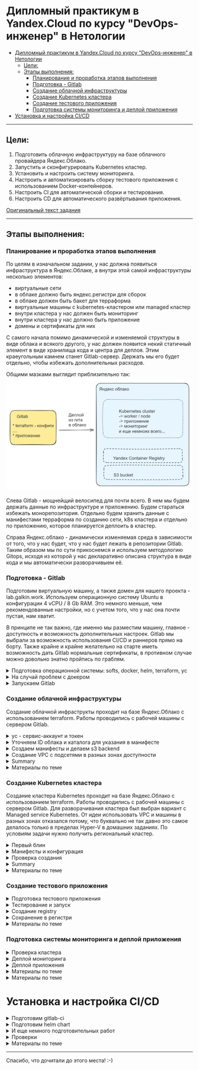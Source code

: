 # Дипломный практикум в Yandex.Cloud по курсу "DevOps-инженер" в Нетологии

- [Дипломный практикум в Yandex.Cloud по курсу "DevOps-инженер" в Нетологии](#дипломный-практикум-в-yandexcloud-по-курсу-devops-инженер-в-нетологии)
  - [Цели:](#цели)
  - [Этапы выполнения:](#этапы-выполнения)
    - [Планирование и проработка этапов выполнения](#планирование-и-проработка-этапов-выполнения)
    - [Подготовка - Gitlab](#подготовка---gitlab)
    - [Создание облачной инфраструктуры](#создание-облачной-инфраструктуры)
    - [Создание Kubernetes кластера](#создание-kubernetes-кластера)
    - [Создание тестового приложения](#создание-тестового-приложения)
    - [Подготовка cистемы мониторинга и деплой приложения](#подготовка-cистемы-мониторинга-и-деплой-приложения)
- [Установка и настройка CI/CD](#установка-и-настройка-cicd)

---
## Цели:

1. Подготовить облачную инфраструктуру на базе облачного провайдера Яндекс.Облако.
2. Запустить и сконфигурировать Kubernetes кластер.
3. Установить и настроить систему мониторинга.
4. Настроить и автоматизировать сборку тестового приложения с использованием Docker-контейнеров.
5. Настроить CI для автоматической сборки и тестирования.
6. Настроить CD для автоматического развёртывания приложения.

[Оригинальный текст задания](readme.md)

---

## Этапы выполнения:

### Планирование и проработка этапов выполнения

По целям в изначальном задании, у нас должна появиться инфраструктура в Яндекс.Облаке, а внутри этой самой инфраструктуры несколько элементов:
* виртуальные сети
* в облаке должно быть яндекс.регистри для сборок
* в облаке должен быть бакет для терраформа 
* виртуальные машины с kubernetes-кластером или managed кластер
* внутри кластера у нас должен быть мониторинг
* внутри кластера у нас должно быть приложение
* домены и сертификаты для них

С самого начала помимо динамической и изменяемой структуры в виде облака и всякого другого, у нас должен появится некий статичный элемент в виде хранилища кода и центра для деплоя. Этим краеугольным камнем станет Gitlab-сервер. Держать мы его будет отдельно, чтобы избежать дополнительных расходов.

Общими мазками выглядит приблизительно так:
![общая схема](img/scheme.png)

Слева Gitlab - мощнейщий велосипед для почти всего. В нем мы будем держать данные по инфраструктуре и приложению. Будем стараться избежать монорепозитория. Отдельно будем хранить данные с манифестами терраформа по созданию сети, k8s кластера и отдельно по приложению, которое планируется деплоить в кластер.

Справа Яндекс.облако - динамически изменяемая среда в зависимости от того, что у нас будет, что у нас будет лежать в репозитории Gitlab. Таким образом мы по сути прикоснемся и используем методологию Gitops, исходя из которой у нас декларативно описана структура в виде кода и мы автоматически разворачивыем её.

### Подготовка - Gitlab

Подготовим виртуальную машину, а также домен для нашего проекта - lab.galkin.work. Используем операционную систему Ubuntu в конфигурации 4 vCPU / 8 Gb RAM. Это немного меньше, чем рекомендованные настройки, но с учетом того, что у нас она почти пустая, нам хватит.

В принципе не так важно, где именно мы разместим машину, главное - доступность и возможность дополнительных настроек. Gitlab мы выбрали за возможность использования CI/CD и раннеров прямо на борту. Также крайне и крайне желательно на старте иметь возможность дать Gitlab нормальные сертификаты, в противном случае можно довольно знатно пройтись по граблям. 

<details>
  <summary>Подготовка операционной системы: softs, docker, helm, terraform, yc</summary>

![сервер Gitlab](img/gitlab-srv.png)

  * **Сменим хостнейм**
  ```  hostnamectl set-hostname lab.galkin.work ```

  * **Немного украсим внешний вид**
  ``` cat /dev/null > .bash_profile; nano .bash_profile ```

  ``` 
  PS1="\[\033[1;36m\]\t \[\e[39m\][\[\e[31m\]\u\[\e[39m\]@\[\e[35m\]\h\[\e[39m\]:\[\e[1;34m\]\w\[\e[m\] \[\e[39m\]] \[\e[0;31m\]\$ \[\e[m\]\[\e[0;37m\]"
  export HISTTIMEFORMAT="%d/%m/%y %T "
 ```
  
  * **Обновим систему**
  ```  apt update && apt upgrade --yes --force-yes ```

  * **Установим софты**
   ``` apt install  mc curl wget htop vnstat monit ncdu nano git rsync host whois dnsutils sysstat iotop pwgen siege sshfs nmap p7zip-full screen nmap python3 python3-pip nmon expect pv etckeeper mtr auditd acct jq --yes  ```

  * **Установим docker**
   ``` sudo apt install apt-transport-https ca-certificates curl software-properties-common --yes && curl -fsSL https://download.docker.com/linux/ubuntu/gpg | sudo apt-key add - &&  sudo add-apt-repository "deb [arch=amd64] https://download.docker.com/linux/ubuntu focal stable" &&  sudo apt-cache policy docker-ce &&  sudo apt install docker-ce docker-ce-cli containerd.io docker-buildx-plugin docker-compose-plugin docker-compose --yes && sudo systemctl status docker &&  docker ps ```

  * **Установим helm**
  ```
  snap install helm --classic
  ```  

  * **Установим kubectl**
  ```
  snap install kubectl --classic
  ```  

  * **Установим terraform**
  ```
  wget https://hashicorp-releases.yandexcloud.net/terraform/1.8.3/terraform_1.8.3_linux_amd64.zip
  unzip terraform_*_linux_amd64.zip
  sudo mv terraform /usr/local/bin/
  ```

  * **Установим автоподстановки**
```
terraform -install-autocomplete
```

А также нам нужно добавить провайдер - Яндекс, скачать его с санкционного терраформа будет немного проблематично.
```
nano ~/.terraformrc
```
```
provider_installation {
  network_mirror {
    url = "https://terraform-mirror.yandexcloud.net/"
    include = ["registry.terraform.io/*/*"]
  }
  direct {
    exclude = ["registry.terraform.io/*/*"]
  }
}
```

  * **Установим yc**
  ```
  curl -sSL https://storage.yandexcloud.net/yandexcloud-yc/install.sh | bash

  source "/root/.bashrc"  
  ```

  * **Сгенерируем ключи**
  ```
  ssh-keygen -t rsa
  ssh-keygen -t ed25519
  ```  
</details>



<details>
  <summary>На случай проблем с докером</summary>

  ```
   nano /etc/docker/daemon.json  
  ```

  ```
  {
  "registry-mirrors": [      
          "https://dockerhub.timeweb.cloud",
          "https://huecker.io"
  ]
  }
  ```

  При наличии домена и VPS в зазеркалье можно нехитрым образом сделать свой миррор, что более предпочтительно

  * [_env](src/docker-mirror/_env) - переименовать в .env и указать свой домен (А запись нужно указать заранее, иначе сертификат сразу можно не получить!)
  * [config.yml](src/docker-mirror/config.yml) - конфигурационный файл для registry
  * [docker-compose.yml](src/docker-mirror/docker-compose.yml) - запускаем как обычно
  * [traefik.yml](src/docker-mirror/traefik.yml) - доп. конфиг для Traefik
  
</details>

<details>
  <summary>Запускаем Gitlab</summary>

* **Подготовим docker-compose для Gitlab**

docker-compose.yml

```
version: '3.7'

services:
  web:
    image: 'gitlab/gitlab-ce:16.9.8-ce.0'
    restart: always
    hostname: 'lab.galkin.work'
    environment:
      GITLAB_OMNIBUS_CONFIG: |
        external_url 'https://lab.galkin.work'
        gitlab_rails['gitlab_shell_ssh_port'] = 2224
    ports:
      - '80:80'
      - '443:443'
      - '2224:22'
    volumes:
      - './config:/etc/gitlab'
      - './logs:/var/log/gitlab'
      - './data:/var/opt/gitlab'
    shm_size: '256m'
  ```

```
docker-compose up -d
```

* **Зададим пароль пользователя**

```
docker exec -it gitlab /bin/bash
gitlab-rake "gitlab:password:reset"
```

Например такие:
```
root
ну-вы-поняли (по запросу)
```

* **После входа заведем сразу runner - тип shell**

```
# Download the binary for your system
sudo curl -L --output /usr/local/bin/gitlab-runner https://gitlab-runner-downloads.s3.amazonaws.com/latest/binaries/gitlab-runner-linux-amd64

# Give it permission to execute
sudo chmod +x /usr/local/bin/gitlab-runner

# Create a GitLab Runner user
sudo useradd --comment 'GitLab Runner' --create-home gitlab-runner --shell /bin/bash

# Install and run as a service
sudo gitlab-runner install --user=gitlab-runner --working-directory=/home/gitlab-runner
sudo gitlab-runner start
```
```
gitlab-runner register --url https://lab.galkin.work --token glrt-B9bR4BpxzWPyDy5f2HfR
```

![сервер Gitlab](img/gitlab-face.png)

![сервер Gitlab](img/gitlab-face2.png)

![сервер Gitlab](img/gitlab-runner.png)


Создадим в Gitlab несколько проектов. Как мы декларировали ранее, мы постараемся уйти от монорепозитория:
- **infra** - инфраструктура проекта
- **app** - для нашего приложения
- **monitor** - мониторинг

![сервер Gitlab](img/gitlab-face3.png)
</details>

### Создание облачной инфраструктуры

Создание облачной инфраструкты проходит на базе Яндекс.Облако с использованием terraform. Работы проводились с рабочей машины с сервером Gitlab. 

<details>
    <summary>yc - сервис-аккаунт и токен</summary>

  ```
  yc init

  получаем токен и проводим первоначальную настройку
  ```
  
  Создаем сервисный аккаунт и получаем токен 

  ```
  yc iam service-account create sa-key
  yc iam key create --service-account-name sa-key --output key.json

  yc iam create-token
  ```

  ```
root@lab:~/v03# yc iam service-account create sa-key
done (1s)
id: ajeatu7jd5l3o85qrb1u
folder_id: b1gsk3plrk6l86to7geb
created_at: "2024-06-03T13:02:01.891878178Z"
name: sa-key
  ```

  ```
  root@lab:~# yc iam key create --service-account-name sa-key --output key.json
  id: ajeqjbr8719fopi06o79
  service_account_id: aje74mb2ucv975of1ud3
  created_at: "2024-05-21T14:08:39.873190357Z"
  key_algorithm: RSA_2048
  ```

  ```
  root@lab:/opt/dev-one# yc iam create-token
  t1.9euelZqelMaPk5KQyJmbnpCeksuUj-3rnpWalI2Tzs7LiZGck5zOz5TIzM_l8_cPO01N-e8TdWxf_N3z909pSk357xN1bF_8zef1656VmpLHmYqWkZTJjpSdkZqTm5KM7_zF656VmpLHmYqWkZTJjpSdkZqTm5KM.[CENSORED]
  ```
</details>

<details>
  <summary>Уточняем ID облака и каталога для указания в манифесте</summary>

  ```
  root@lab:/opt/dev-one# yc resource-manager cloud list
  +----------------------+-------------+----------------------+
  |          ID          |    NAME     |   ORGANIZATION ID    |
  +----------------------+-------------+----------------------+
  | b1gjruksal1mu1cb4lmv | thesis      | bpf0m4gb7drjlcg56asf |
  +----------------------+-------------+----------------------+

  root@lab:/opt/dev-one# yc resource-manager folder list
  +----------------------+-------+--------+--------+
  |          ID          | NAME  | LABELS | STATUS |
  +----------------------+-------+--------+--------+
  | b1gsk3plrk6l86to7geb | cloud |        | ACTIVE |
  +----------------------+-------+--------+--------+
  ```

  Добавим переменные окружения
  ```
  export YC_TOKEN=$(yc iam create-token)
  export YC_CLOUD_ID=$(yc config get cloud-id)
  export YC_FOLDER_ID=$(yc config get folder-id)
  ```

  Добавим в переменные окружения идентификатор ключа и секретный ключ

  ```
  yc iam access-key create --service-account-name sa-key > key.json

  cat key.json | grep key_id | awk '{print $2}'
  cat key.json | grep secret | awk '{print $2}'

  export ACCESS_KEY="<идентификатор_ключа>"
  export SECRET_KEY="<секретный_ключ>"
  ```
</details>

<details>
  <summary>Создаем манифесты и делаем s3 backend</summary>

Данные c исходниками в каталоге с [исходниками](src/pro-one-infra-init/) или на [gitlab](https://lab.galkin.work/admin/projects/dev/infra) (пока он еще жив)

* [private.auto.tfvars](src/pro-one-infra-init/private.auto.tfvars) - переменные
* [provider.tf](src/pro-one-infra-init/provider.tf) - провайдер
* [s3-backet.tf_](src/pro-one-infra-init/s3-backet.tf_) - описание бекенда s3
* [s3.tf](src/pro-one-infra-init/s3.tf) - статические ключи для бакета
* [sa-storage-admin.tf](src/pro-one-infra-init/sa-storage-admin.tf) - сервис-аккаунт
* [variables.tf](src/pro-one-infra-init/variables.tf) - описание переменных
* [s3_destroy.sh](src/pro-one-infra-init/s3_destroy.sh) - sh файл с terraform destroy
* [s3_install.sh](src/pro-one-infra-init/s3_install.sh) - sh файл с terraform init и apply
* [s3_install-state.sh](src/pro-one-infra-init/s3_install-state.sh) - добавление бекенда для хранения terraform state


**История в картинках:**
  * Сначала было ничего
  ![](img/yandex-cloud-s3-01.png)

  ![](img/terraform-01.png)

  * Запустили создание и появился бакет
  ![](img/terraform-02.png)
  
  ![](img/terraform-03.png)

  ![](img/yandex-cloud-s3-02.png)

  * Проверили, что бакет удаляется и появляется
  ![](img/terraform-04.png) 
  
  ![](img/yandex-cloud-s3-03.png)

  ![](img/terraform-05.png) 

  ![](img/terraform-06.png) 

  ![](img/yandex-cloud-s3-04.png)

  * Добавили бекенд для хранилища и появилось состояние
  ![](img/terraform-07.png) 

  ![](img/yandex-cloud-s3-05.png)


Иными словами стейт мы благополучно храним в s3. Но фикус в том, что этот самый s3 нам сначала нужно создать, а потом положить туда стейт, указать бэкенд и смигрировать. Т.е. на мой взгляд было бы логичнее хранить стейт не там же, где мы проводим массовые манипуляции, а переложить его в более "статичное" и не подверженное изменениям место, например Gitlab. 

А также замечу, что, к счастью, мы не можем грохнуть s3 со стейтом, т.к. облако Яндекс (не знаю, как там с AWS или другими, не удалось попробовать) не дает удалить бакет, в котором что-то есть. Инами словами потери стейта не происходит (что хорошо), но и полной автоматизации процесса нет (что допустимо, по всей видимости).

*Хотя было довольно забавно ради спортивного интереса удалить remote state из бакета и посмотреть на поведение terraform (никогда так не делайте, особенно в проде и особенно при работе в команде) :)*

</details>

<details>
  <summary>Создание VPC с подсетями в разных зонах доступности</summary>

Забегая вперед замечу, что создать прям во всех зонах доступности не вышло из-за квотирования. На аккаунте мне доступны только A и B зоны. Зона С скоро будет закрыта - https://cloud.yandex.ru/blog/posts/2023/08/new-availability-zone - потому пришлось создать три штуки, но в двух зонах.

Вместо этого можно использовать зону D, т.е. у нас получаются машины в зонах A, B и D. Единственный нюанс, мы не сможем использовать виртуальные машины с  Intel Broadwell, но выбирать Intel Cascade Lake (standard-v2 / Intel® Xeon® Gold 6230) или Intel Ice Lake (standard-v3 / Intel® Xeon® Gold 6338).

![](img/terraform-08.png)

![](img/yandex-cloud-zone.png)


Данные c исходниками в каталоге с [исходниками](src/pro-one-infra-init-test-vps/), [исходниками-2-с-зоной-D](src/pro-one-infra-init-test-vps2/) или на [gitlab](https://lab.galkin.work/admin/projects/dev/infra) (пока он еще жив)

*Вариант 1*
* [private.auto.tfvars](src/pro-one-infra-init-test-vps/private.auto.tfvars) - переменные
* [provider.tf](src/pro-one-infra-init-test-vps/provider.tf) - провайдер
* [s3-backet.tf_](src/pro-one-infra-init-test-vps/s3-backet.tf) - описание бекенда s3
* [s3.tf](src/pro-one-infra-init-test-vps/s3.tf) - статические ключи для бакета
* [sa-storage-admin.tf](src/pro-one-infra-init-test-vps/sa-storage-admin.tf) - сервис-аккаунт
* [variables.tf](src/pro-one-infra-init-test-vps/variables.tf) - описание переменных
* [vpc-s3_destroy.shh](src/pro-one-infra-init-test-vps/vpc-s3_destroy.sh) - sh файл с terraform destroy
* [vpc-s3_install.sh](src/pro-one-infra-init-test-vps/vpc-s3_install.sh) - sh файл с terraform init и apply
* [s3_install-state.sh](src/pro-one-infra-init-test-vps/s3_install-state.sh) - добавление бекенда для хранения terraform state

Кроме того добавляем некоторые дополнительные файлы:
* [networks.tf](src/pro-one-infra-init-test-vps/networks.tf) - список сетей 
* [output.tf](src/pro-one-infra-init-test-vps/output.tf) - вывод полученного
* [secret.txt](src/pro-one-infra-init-test-vps/secret.txt) - мета-данные для передачи в виртуальные машины
* [vpc.tf](src/pro-one-infra-init-test-vps/vpc.tf) - манифест для создания виртуальных машин

А также переименовали sh скрипты в vpc-s3_destroy.sh и vpc-s3_install.sh, но по сути там ничего не поменялось.

*Вариант 2*

* [private.auto.tfvars](src/pro-one-infra-init-test-vps2/private.auto.tfvars) - переменные
* [provider.tf](src/pro-one-infra-init-test-vps2/provider.tf) - провайдер
* [s3-backet.tf_](src/pro-one-infra-init-test-vps2/s3-backet.tf) - описание бекенда s3
* [s3.tf](src/pro-one-infra-init-test-vps2/s3.tf) - статические ключи для бакета
* [sa-storage-admin.tf](src/pro-one-infra-init-test-vps2/sa-storage-admin.tf) - сервис-аккаунт
* [variables.tf](src/pro-one-infra-init-test-vps2/variables.tf) - описание переменных
* [vpc-s3_destroy.shh](src/pro-one-infra-init-test-vps2/vpc-s3_destroy.sh) - sh файл с terraform destroy
* [vpc-s3_install.sh](src/pro-one-infra-init-test-vps2/vpc-s3_install.sh) - sh файл с terraform init и apply
* [s3_install-state.sh](src/pro-one-infra-init-test-vps2/s3_install-state.sh) - добавление бекенда для хранения terraform state

Кроме того добавляем некоторые дополнительные файлы:
* [networks.tf](src/pro-one-infra-init-test-vps2/networks.tf) - список сетей - сеть в зоне ru-central1-d
* [output.tf](src/pro-one-infra-init-test-vps2/output.tf) - вывод полученного
* [secret.txt](src/pro-one-infra-init-test-vps2/secret.txt) - мета-данные для передачи в виртуальные машины
* [vpc.tf](src/pro-one-infra-init-test-vps2/vpc.tf) - манифест для создания виртуальных машин - изменение в выборе платформы на одной из машин


**История в картинках:**

  * В начале снова ничего, кроме s3 и стейта
  ![](img/yandex-cloud-vpc-01.png)

  * Запустили создание - вариант 1
  ![](img/yandex-cloud-vpc-02.png)

  * Запустили создание - вариант 2
  ![](img/yandex-cloud-vpc-07.png)

  * Создалось - вариант 1:
  ![](img/yandex-cloud-vpc-03.png)

  ![](img/yandex-cloud-vpc-04.png)

  * Создалось - вариант 2:
  ![](img/yandex-cloud-vpc-08.png)

  ![](img/yandex-cloud-vpc-09.png)

  * Видео создания (вариант 1):
  [https://youtu.be/8m-nbBQoqDI](https://youtu.be/8m-nbBQoqDI)

  * Видео удаления:
  [https://youtu.be/iJznXWd4vlY](https://youtu.be/iJznXWd4vlY)

  * Удаление:
  ![](img/yandex-cloud-vpc-05.png)
  
  * И ничего кроме s3 со стейтом не осталось
  ![](img/yandex-cloud-vpc-06.png)

  Виртуальные машины многократно создавались и пересоздавались для проверки работы манифестов и отсутствия при этом критичных ошибок.

  Материалы по теме:
  * [Метаданные виртуальной машины](https://yandex.cloud/ru/docs/compute/concepts/vm-metadata)
  * [Как создать виртуальную машину с доступом по паролю](https://yandex.cloud/ru/docs/troubleshooting/compute/how-to/create-password-protected-vm)
  * [Включить доступ по OS Login](https://yandex.cloud/ru/docs/organization/operations/os-login-access)
  * [Добавить SSH-ключ](https://yandex.cloud/ru/docs/organization/operations/add-ssh#tf_1)
  * [Платформы](https://yandex.cloud/ru/docs/compute/concepts/vm-platforms#standard-platforms)
  * [TF Yandex - yandex_compute_instance](https://terraform-provider.yandexcloud.net/Resources/compute_instance)
  * [Virtual Private Cloud (VPC) Terraform module for Yandex.Cloud](https://github.com/terraform-yc-modules/terraform-yc-vpc)
</details>


<details>
  <summary>Summary</summary>

В скромной части работы, конечно, не совсем полная автоматизация, хотя по заданию было свести все к минимуму, но пока моих знаний и умений недостаточно. В идеальной картинке мира было бы здорово когда-нибудь добиться более автоматизированной истории, скорее всего, при помощи модулей от Яндекса:

  * Автоматическое создание дополнительных служебных учеток средствами terraform. На мой взгляд использование одной для всего, безусловно, удобнее, но идеально, когда для каждого "ресурса" у нас свои креды и они строго ограничены в рамках своих прав. С точки зрения отладки это то еще приключение, но с точки зрения безопасности - более надежное решение.
  * Для хранения секретов также идеально было бы использовать Vault от HashiCorp в связке с Terraform, а если секреты лежат в файлах, то аккуратнее подходить к gitignore (здесь эта рекомендация сознательно не соблюдалась, чтобы было понятно, что происходит)
  * Не хватает автоматизации миграции state terraform при хранении его в облачной инфраструктуре. По заданию мы храним его в s3, но это хранилище создает и потенциально пытается убить тот же terraform. Да, у него не получается, но это как-то не очень здорово выглядит. Т.е. тут более идеальной наверное историей было бы мигрирование state в локальный при убийстве всех ресурсов (в том числе очистка бакета) и переходе обратно. Но скорее всего все это оверкил, и state было бы логичнее хранить в Gitlab.
</details>

<details>
  <summary>Материалы по теме</summary>

  * [Документация по созданию бакета](https://yandex.cloud/ru/docs/storage/operations/buckets/create)
  * [Документация по созданию приватного бакета от Hashicorp](https://registry.terraform.io/providers/yandex-cloud/yandex/latest/docs/resources/storage_bucket)
  * [Документация по s3 от HashiCorp](https://www.terraform.io/docs/language/settings/backends/s3.html)
  * [Деплоим Yandex Cloud с помощью Terraform и GitLab](https://www.youtube.com/watch?v=U58zSIvgyDI)
  * [Загрузка состояний Terraform в Yandex Object Storage](https://yandex.cloud/ru/docs/tutorials/infrastructure-management/terraform-state-storage)
  * [Terraform: от незнания к best practices](https://habr.com/ru/companies/nixys/articles/721404/)
</details>


### Создание Kubernetes кластера

Создание кластера Kubernetes проходит на базе Яндекс.Облако с использованием terraform. Работы проводились с рабочей машины с сервером Gitlab. Для разворачивания кластера был выбран вариант с Managed service Kubernetes. От идеи использовать VPC и машины в разных зонах отказался потому, что буквально не так давно это самое делалось только в пределах Hyper-V в домашних заданиях. По условиям задачи нужно получить региональный кластер.

<details>
  <summary>Первый блин</summary>

  На моменте тестирования отвалился ресурс terraform-mirror.yandexcloud.net с ошибкой

  ```
  upstream connect error or disconnect/reset before headers. reset reason: connection failure, transport failure reason: delayed connect error: 110 request-id: 3b5a2521-d490-4728-8081-1dba89e6eadc trace-id: -
  ```

  ![](img/yandex-terraform-fail-01.png)

  Пришлось переключиться на OpenTofu. Здесь и далее будет представлен именно он. Отличий в синтаксисе манифестов, командах и так далее нет, поэтому вполне можно использовать и его, как анти-санкционную замену terraform.

  ![](img/yandex-terraform-fail-02.png)
</details>

<details>
  <summary>Манифесты и конфигурация</summary>

Данные c исходниками в каталоге с [исходниками](src/pro-one-infra-k8s) или на [gitlab](https://lab.galkin.work/dev/infra/-/tree/main/k8s) (пока он еще жив)

* [private.auto.tfvars](src/pro-one-infra-k8s/private.auto.tfvars) - переменные
* [provider.tf](src/pro-one-infra-k8s/provider.tf) - провайдер
* [s3-backet.tf_](src/pro-one-infra-k8s/s3-backet.tf) - описание бекенда s3
* [s3.tf](src/pro-one-infra-k8s/s3.tf) - статические ключи для бакета
* [sa-storage-admin.tf](src/pro-one-infra-k8s/sa-storage-admin.tf) - сервис-аккаунт, изменения для k-admin для k8s
* [variables.tf](src/pro-one-infra-k8s/variables.tf) - описание переменных
* [k8s-s3_destroy.shh](src/pro-one-infra-k8s/vpc-s3_destroy.sh) - sh файл с terraform destroy
* [k8s-s3_install.sh](src/pro-one-infra-k8s/vpc-s3_install.sh) - sh файл с terraform init и apply
* [s3_install-state.sh](src/pro-one-infra-k8s/s3_install-state.sh) - добавление бекенда для хранения terraform state

* [id_rsa.pub](src/pro-one-infra-k8s/id_rsa.pub) - ключик для добавления к нодам кластера 
* [k8s-cluster.tf](src/pro-one-infra-k8s/k8s-cluster.tf) - описание кластера
* [k8s-kms.tf](src/pro-one-infra-k8s/k8s-kms.tf) - описание kms
* [k8s-networks.tf](src/pro-one-infra-k8s/k8s-networks.tf) - описание подсетей
* [k8s-nodes.tf](src/pro-one-infra-k8s/k8s-nodes.tf) - описание нод кластера

Из прошлого задания нам не потребуются файлы [networks.tf](networks.tf_), [output.tf](output.tf)_, [secret.txt](secret.txt), [vpc.tf](vpc.tf_) - так, как мы используем managed-кластер

Самое интересное - получение конфигурации от кластера и возможность иметь свежий kube-конфиг. Сделали через local-exec и yc.

```
output "k8s_cluster_id" {
  value = yandex_kubernetes_cluster.k8s-regional.id
  description = "ID of created cluster"
}

resource "null_resource" "k8s_cluster_id" {
provisioner "local-exec" {
    command = "rm -r ~/.kube && mkdir -p ~/.kube && yc managed-kubernetes cluster get-credentials ${yandex_kubernetes_cluster.k8s-regional.id} --external"
 }
}
```


</details>

<details>
  <summary>Проверка создания</summary>

  ![yandex-cloud-k8s-01](img/yandex-cloud-k8s-01.png)

  ![yandex-cloud-k8s-02](img/yandex-cloud-k8s-02.png)

  ![yandex-cloud-k8s-03](img/yandex-cloud-k8s-03.png)

  ![yandex-cloud-k8s-04](img/yandex-cloud-k8s-04.png)

  ![yandex-cloud-k8s-05](img/yandex-cloud-k8s-05.png)

  [Видео-ролик](https://youtu.be/VZC2BRsoJ10)

</details>

<details>
  <summary>Summary</summary>

  ```
  # kubectl get pods --all-namespaces
NAMESPACE     NAME                                   READY   STATUS    RESTARTS   AGE
kube-system   coredns-5d4bf4fdc8-7hrbj               0/1     Running   0          3m29s
kube-system   ip-masq-agent-26bmk                    1/1     Running   0          34s
kube-system   ip-masq-agent-bb29c                    1/1     Running   0          21s
kube-system   ip-masq-agent-j7f8h                    1/1     Running   0          23s
kube-system   kube-dns-autoscaler-74d99dd8dc-dzzk5   1/1     Running   0          3m25s
kube-system   kube-proxy-mgdd9                       1/1     Running   0          34s
kube-system   kube-proxy-t4z6z                       1/1     Running   0          21s
kube-system   kube-proxy-vwz5f                       1/1     Running   0          23s
kube-system   metrics-server-5b8cd9f6b7-dpxf9        1/2     Running   0          3m24s
kube-system   npd-v0.8.0-6fgkl                       1/1     Running   0          21s
kube-system   npd-v0.8.0-6zc92                       1/1     Running   0          34s
kube-system   npd-v0.8.0-mxtc2                       1/1     Running   0          24s
kube-system   yc-disk-csi-node-v2-7tqgf              6/6     Running   0          21s
kube-system   yc-disk-csi-node-v2-bx2wc              6/6     Running   0          24s
kube-system   yc-disk-csi-node-v2-jg29x              6/6     Running   0          34s
  ```

![yandex-cloud-k8s-05](img/yandex-cloud-k8s-06.png)

</details>

<details>
  <summary>Материалы по теме</summary>

  * [HashiCorp - yandex_kubernetes_cluster](https://registry.terraform.io/providers/yandex-cloud/yandex/latest/docs/resources/kubernetes_cluster)
  * [HashiCorp - yandex_kubernetes_node_group](https://registry.terraform.io/providers/yandex-cloud/yandex/latest/docs/resources/kubernetes_node_group)
  * [TF Yandex - yandex_kubernetes_cluster](https://terraform-provider.yandexcloud.net/Resources/kubernetes_cluster)
  * [TF Yandex - yandex_kubernetes_node_group](https://terraform-provider.yandexcloud.net/Resources/kubernetes_node_group)
  * [Обзор способов подключения](https://yandex.cloud/ru/docs/managed-kubernetes/operations/connect/)
  * [Kubernetes Terraform Module for Yandex.Cloud](https://github.com/terraform-yc-modules/terraform-yc-kubernetes)
  * [Extracting the KUBE_CONFIG for a DigitalOcean Kubernetes cluster from a Terraform .tfstate](https://dev.to/sshine/extracting-the-kubeconfig-for-a-digitalocean-kubernetes-cluster-from-a-terraform-tfstate-1o59)
  * [Understanding local-exec provisioner in terraform](https://www.devopsschool.com/blog/understanding-local-exec-provisioner-in-terraform/)
  * [How to Safely Pass Variables to Terraform local-exec Scripts](https://w3bward.hashnode.dev/how-to-safely-pass-variables-to-terraform-local-exec-scripts)
  * [Автоматизация установки Kubernetes кластера с помощью Kubespray и Terraform в Yandex Cloud](https://habr.com/ru/articles/574514/)
</details>

### Создание тестового приложения

<details>
  <summary>Подготовка тестового приложения</summary>

  Данные c исходниками в каталоге с [исходниками](src/pro-one-app) или на [gitlab](https://lab.galkin.work/admin/projects/dev/app) (пока он еще жив)


* [Dockerfile](src/pro-one-app/Dockerfile) - докерфайл
* [index.html](src/pro-one-app/index.html) - статическая страничка
* [netology.jpg](src/pro-one-app/netology.jpg) - статическая картинка
* [nginx.conf](src/pro-one-app/nginx.conf) - файл конфигурации nginx
</details>


<details>
  <summary>Тестирование и запуск</summary>

Собираем:

```
root@lab:~/testapp# docker build -t protestapp --no-cache .
[+] Building 2.2s (10/10) FINISHED                                                                                                                                                           docker:default
 => [internal] load build definition from Dockerfile                                                                                                                                                   0.1s
 => => transferring dockerfile: 210B                                                                                                                                                                   0.0s
 => [internal] load metadata for docker.io/library/nginx:mainline-alpine                                                                                                                               0.5s
 => [internal] load .dockerignore                                                                                                                                                                      0.1s
 => => transferring context: 2B                                                                                                                                                                        0.0s
 => CACHED [1/5] FROM docker.io/library/nginx:mainline-alpine@sha256:69f8c2c72671490607f52122be2af27d4fc09657ff57e42045801aa93d2090f7                                                                  0.0s
 => [internal] load build context                                                                                                                                                                      0.1s
 => => transferring context: 30.71kB                                                                                                                                                                   0.0s
 => [2/5] RUN rm /etc/nginx/conf.d/*                                                                                                                                                                   0.4s
 => [3/5] ADD nginx.conf /etc/nginx/conf.d/                                                                                                                                                            0.3s
 => [4/5] ADD index.html /usr/share/nginx/html/                                                                                                                                                        0.1s
 => [5/5] ADD netology.jpg /usr/share/nginx/html/                                                                                                                                                      0.2s
 => exporting to image                                                                                                                                                                                 0.3s
 => => exporting layers                                                                                                                                                                                0.3s
 => => writing image sha256:55f45583125ea230e0f9e1745ed42eeae8a7a69054795d3a2f72c97e2ef56f6e                                                                                                           0.0s
 => => naming to docker.io/library/protestapp                                                                                                                                                          0.0s
```

![docker-app-01](img/docker-app-01.png)

Запускаем для проверки

```
root@lab:~/testapp# docker run -p 3000:80 protestapp
/docker-entrypoint.sh: /docker-entrypoint.d/ is not empty, will attempt to perform configuration
/docker-entrypoint.sh: Looking for shell scripts in /docker-entrypoint.d/
/docker-entrypoint.sh: Launching /docker-entrypoint.d/10-listen-on-ipv6-by-default.sh
10-listen-on-ipv6-by-default.sh: info: /etc/nginx/conf.d/default.conf is not a file or does not exist
/docker-entrypoint.sh: Sourcing /docker-entrypoint.d/15-local-resolvers.envsh
/docker-entrypoint.sh: Launching /docker-entrypoint.d/20-envsubst-on-templates.sh
/docker-entrypoint.sh: Launching /docker-entrypoint.d/30-tune-worker-processes.sh
/docker-entrypoint.sh: Configuration complete; ready for start up
2024/06/10 16:01:24 [notice] 1#1: using the "epoll" event method
2024/06/10 16:01:24 [notice] 1#1: nginx/1.27.0
2024/06/10 16:01:24 [notice] 1#1: built by gcc 13.2.1 20231014 (Alpine 13.2.1_git20231014)
2024/06/10 16:01:24 [notice] 1#1: OS: Linux 5.15.0-102-generic
2024/06/10 16:01:24 [notice] 1#1: getrlimit(RLIMIT_NOFILE): 1048576:1048576
2024/06/10 16:01:24 [notice] 1#1: start worker processes
2024/06/10 16:01:24 [notice] 1#1: start worker process 20
2024/06/10 16:01:24 [notice] 1#1: start worker process 21
2024/06/10 16:01:24 [notice] 1#1: start worker process 22
2024/06/10 16:01:24 [notice] 1#1: start worker process 23
```

![docker-app-03](img/docker-app-03.png)

![docker-app-02](img/docker-app-02.png)
</details>


<details>
  <summary>Создание registry</summary>


Добавляем registry c помощью манифеста [registry.tf](src/pro-one-infra-k8s/registry.tf), листиннг ниже

```
resource "yandex_container_registry" "my-registry" {
  name = "pro-one-app"
}

resource "yandex_container_repository" "my-repository" {
  name = "${yandex_container_registry.my-registry.id}/pro-one-app"
}


# Output data
output "yandex_container_repository" {
  value = yandex_container_registry.my-registry.id
  description = "ID registry"
}


resource "null_resource" "yandex_container_repository" {
provisioner "local-exec" {
    command = "echo ${yandex_container_registry.my-registry.id} > registry-id"
 }
}
```

Данные о registry, а именно id получаем также с помощью output и local-exec

[Видео создания](https://youtu.be/uMMFicdFmTM)

![docker-registry-01](img/docker-registry-01.png)

![docker-registry-02](img/docker-registry-02.png)

![docker-registry-03](img/docker-registry-03.png)
</details>

<details>
  <summary>Сохранение в регистри</summary>

Сначала нужно залогиниться... сделаем это с помощью нехитрого скрипта - [yc-registry-login.sh](src/yandex-registry/yc-registry-login.sh), который будет брать значение OAtoken'a и передавать докеру для логина. Данные про токен у нас есть в private.auto.tfvars

```
#!/bin/bash

s="$(head -1 private.auto.tfvars)"
s=${s#*'"'}; s=${s%'"'*}

echo "Token for login:"
echo "$s"


echo "Login to Yandex Docker Registry"
echo "$s" | docker login --username oauth --password-stdin cr.yandex
```

```
6# ./yc-registry-login.sh
Token for login:
CENSORED
Login to Yandex Docker Registry
WARNING! Your password will be stored unencrypted in /root/.docker/config.json.
Configure a credential helper to remove this warning. See
https://docs.docker.com/engine/reference/commandline/login/#credentials-store

Login Succeeded
```

Теперь нужно запилить собрать и залить образ в регистри. id регистри мы получили с помощью терраформ (опентофу).

Переименуем [yc-registry-login.sh](src/yandex-registry/yc-registry-login.sh) в [yc-registry-docker.sh](src/yandex-registry/yc-registry-docker.sh) и добавим туда чтение id регистри и билд-пуш туда.
```
echo "Registry ID"
rid="$(head -1 registry-id)"
echo "$rid"


echo "-------"
echo "Build and push app"
cd ~/pro-one-app
docker build . -t cr.yandex/$rid/pro-one-app:latest -f ~/pro-one-app/Dockerfile
docker push cr.yandex/${rid}/pro-one-app:latest

```

В итоге получаем такой листинг в первом проходе:

```
# ./yc-registry-docker.sh
Token for login:
CENSORED
Login to Yandex Docker Registry
WARNING! Your password will be stored unencrypted in /root/.docker/config.json.
Configure a credential helper to remove this warning. See
https://docs.docker.com/engine/reference/commandline/login/#credentials-store

Login Succeeded
Registry ID
[+] Building 1.4s (10/10) FINISHED                                                                                                                                                           docker:default
 => [internal] load build definition from Dockerfile                                                                                                                                                   0.0s
 => => transferring dockerfile: 210B                                                                                                                                                                   0.0s
 => [internal] load metadata for docker.io/library/nginx:mainline-alpine                                                                                                                               1.2s
 => [internal] load .dockerignore                                                                                                                                                                      0.0s
 => => transferring context: 2B                                                                                                                                                                        0.0s
 => [1/5] FROM docker.io/library/nginx:mainline-alpine@sha256:69f8c2c72671490607f52122be2af27d4fc09657ff57e42045801aa93d2090f7                                                                         0.0s
 => [internal] load build context                                                                                                                                                                      0.1s
 => => transferring context: 30.71kB                                                                                                                                                                   0.0s
 => CACHED [2/5] RUN rm /etc/nginx/conf.d/*                                                                                                                                                            0.0s
 => CACHED [3/5] ADD nginx.conf /etc/nginx/conf.d/                                                                                                                                                     0.0s
 => CACHED [4/5] ADD index.html /usr/share/nginx/html/                                                                                                                                                 0.0s
 => CACHED [5/5] ADD netology.jpg /usr/share/nginx/html/                                                                                                                                               0.0s
 => exporting to image                                                                                                                                                                                 0.0s
 => => exporting layers                                                                                                                                                                                0.0s
 => => writing image sha256:55f45583125ea230e0f9e1745ed42eeae8a7a69054795d3a2f72c97e2ef56f6e                                                                                                           0.0s
 => => naming to cr.yandex/crp8jfk6aqukdh9003lb/pro-one-app:latest                                                                                                                                     0.0s
The push refers to repository [cr.yandex/crp8jfk6aqukdh9003lb/pro-one-app]
72b5fc078a9e: Pushed
b54438062662: Pushed
b280efc1ae41: Pushed
16f15a5caaa8: Pushed
9cba8117003a: Pushed
b6d04dc5ecf7: Pushed
d38ed9b519d2: Pushed
3b4115e2edd1: Pushed
8d720e2faad3: Pushed
7b87df18a0ed: Pushed
a05d3326ce5a: Pushed
d4fc045c9e3a: Pushed
latest: digest: sha256:eae5670009c17b8dd1c3cb997899528bacb8cb399b00430dd9cadb0ae5ba3afa size: 2819
```

Повторяем и видим, что все на месте:

```
# ./yc-registry-docker.sh
Token for login:
CENSORED
Login to Yandex Docker Registry
WARNING! Your password will be stored unencrypted in /root/.docker/config.json.
Configure a credential helper to remove this warning. See
https://docs.docker.com/engine/reference/commandline/login/#credentials-store

Login Succeeded
Registry ID
crp8jfk6aqukdh9003lb
-------
Build and push app
[+] Building 0.7s (10/10) FINISHED                                                                                                                                                           docker:default
 => [internal] load build definition from Dockerfile                                                                                                                                                   0.0s
 => => transferring dockerfile: 210B                                                                                                                                                                   0.0s
 => [internal] load metadata for docker.io/library/nginx:mainline-alpine                                                                                                                               0.5s
 => [internal] load .dockerignore                                                                                                                                                                      0.0s
 => => transferring context: 2B                                                                                                                                                                        0.0s
 => [1/5] FROM docker.io/library/nginx:mainline-alpine@sha256:69f8c2c72671490607f52122be2af27d4fc09657ff57e42045801aa93d2090f7                                                                         0.0s
 => [internal] load build context                                                                                                                                                                      0.0s
 => => transferring context: 95B                                                                                                                                                                       0.0s
 => CACHED [2/5] RUN rm /etc/nginx/conf.d/*                                                                                                                                                            0.0s
 => CACHED [3/5] ADD nginx.conf /etc/nginx/conf.d/                                                                                                                                                     0.0s
 => CACHED [4/5] ADD index.html /usr/share/nginx/html/                                                                                                                                                 0.0s
 => CACHED [5/5] ADD netology.jpg /usr/share/nginx/html/                                                                                                                                               0.0s
 => exporting to image                                                                                                                                                                                 0.0s
 => => exporting layers                                                                                                                                                                                0.0s
 => => writing image sha256:55f45583125ea230e0f9e1745ed42eeae8a7a69054795d3a2f72c97e2ef56f6e                                                                                                           0.0s
 => => naming to cr.yandex/crp8jfk6aqukdh9003lb/pro-one-app:latest                                                                                                                                     0.0s
The push refers to repository [cr.yandex/crp8jfk6aqukdh9003lb/pro-one-app]
72b5fc078a9e: Layer already exists
b54438062662: Layer already exists
b280efc1ae41: Layer already exists
16f15a5caaa8: Layer already exists
9cba8117003a: Layer already exists
b6d04dc5ecf7: Layer already exists
d38ed9b519d2: Layer already exists
3b4115e2edd1: Layer already exists
8d720e2faad3: Layer already exists
7b87df18a0ed: Layer already exists
a05d3326ce5a: Layer already exists
d4fc045c9e3a: Layer already exists
latest: digest: sha256:eae5670009c17b8dd1c3cb997899528bacb8cb399b00430dd9cadb0ae5ba3afa size: 2819

```

Успешно создалось:
![docker-registry-04](img/docker-app-04.png)

![docker-registry-05](img/docker-app-05.png)

Реестры, container registry, точно также, как и s3, не удаляются, если там что-то есть внутри. Т.е. для полного удаления нужно сначала зачистить содержимое и только потом удалять.

</details>

<details>
  <summary>Материалы по теме</summary>

  * [Запуск Docker-образа на виртуальной машине](https://yandex.cloud/ru/docs/container-registry/tutorials/run-docker-on-vm#oauth-token_1)
  * [Справочник Terraform для Yandex Container Registry](https://yandex.cloud/ru/docs/container-registry/tf-ref)
  * [TF Yandex - yandex_container_repository](https://terraform-provider.yandexcloud.net/Resources/container_repository)
  * [Repository in Container Registry](https://yandex.cloud/en/docs/container-registry/concepts/repository)
</details>

### Подготовка cистемы мониторинга и деплой приложения

<details>
  <summary>Проверка кластера</summary>

```
# kubectl cluster-info

Kubernetes control plane is running at https://158.160.129.35
CoreDNS is running at https://158.160.129.35/api/v1/namespaces/kube-system/services/kube-dns:dns/proxy
```

```
# kubectl get pods --all-namespaces

NAMESPACE     NAME                                   READY   STATUS    RESTARTS   AGE
kube-system   coredns-5d4bf4fdc8-4wxsf               0/1     Running   0          4m4s
kube-system   coredns-5d4bf4fdc8-r6p7q               0/1     Running   0          4s
kube-system   ip-masq-agent-2klfm                    1/1     Running   0          28s
kube-system   ip-masq-agent-6ffwt                    1/1     Running   0          38s
kube-system   ip-masq-agent-dggqh                    1/1     Running   0          39s
kube-system   kube-dns-autoscaler-74d99dd8dc-2gkls   1/1     Running   0          4m
kube-system   kube-proxy-7bnwx                       1/1     Running   0          39s
kube-system   kube-proxy-gjs7p                       1/1     Running   0          28s
kube-system   kube-proxy-kzsvx                       1/1     Running   0          38s
kube-system   metrics-server-5b8cd9f6b7-x5v29        1/2     Running   0          4m
kube-system   npd-v0.8.0-9tpzc                       1/1     Running   0          40s
kube-system   npd-v0.8.0-n9kz7                       1/1     Running   0          28s
kube-system   npd-v0.8.0-wqtxv                       1/1     Running   0          38s
kube-system   yc-disk-csi-node-v2-7d8d6              6/6     Running   0          28s
kube-system   yc-disk-csi-node-v2-9qjfg              6/6     Running   0          40s
kube-system   yc-disk-csi-node-v2-lhs5s              6/6     Running   0          38s
```
</details>

<details>
  <summary>Деплой мониторинга</summary>

Добавлеям репо с ingress

```
helm repo add ingress-nginx https://kubernetes.github.io/ingress-nginx
```

Добавляем репо с набором

```
helm repo add prometheus-community https://prometheus-community.github.io/helm-charts 
```

Обновляем репо

```
helm repo update
```

Создаем namespace, где будет наше добро
```
kubectl create namespace monitoring
```

Добавляем ингрес для кластера
helm install ingress-nginx/ingress-nginx --generate-name


Настройки для нашего мониторинга
```
prometheus:
  enabled: true

alertmanager:
  enabled: true

grafana:
  enabled: true
  adminPassword: "nil1faeP6eph"
  persistence:
    enabled: true
    accessModes: ["ReadWriteOnce"]
    size: 1Gi
```

Деплоим мониторинг
```
helm install kube-prometheus-stack prometheus-community/kube-prometheus-stack -n monitoring -f kube-prometheus-values.yaml
```

Настраиваем ингрес для Grafana:
```
apiVersion: networking.k8s.io/v1
kind: Ingress
metadata:
  name: grafana-ingress
  namespace: monitoring
spec:
  ingressClassName: nginx
  rules:
    - host: k8s.galkin.work
      http:
        paths:
          - path: /
            pathType: Prefix
            backend:
              service:
                name: kube-prometheus-stack-grafana
                port:
                  number: 80
```

```
kubectl apply -f grafana-ingress.yaml
```

Проверяем, что у нас в ингресах:
```
kubectl get ingress -A

NAMESPACE    NAME              CLASS   HOSTS             ADDRESS           PORTS   AGE
monitoring   grafana-ingress   nginx   k8s.galkin.work   158.160.166.250   80      2m
```

Смотрим, что появилось еще:
```
# kubectl --namespace monitoring get pods

NAME                                                        READY   STATUS    RESTARTS   AGE
alertmanager-kube-prometheus-stack-alertmanager-0           2/2     Running   0          50s
kube-prometheus-stack-grafana-554fcc4c86-krsfd              2/3     Running   0          63s
kube-prometheus-stack-kube-state-metrics-7f6967956d-m557z   1/1     Running   0          63s
kube-prometheus-stack-operator-79b45fdb47-fwmzc             1/1     Running   0          63s
kube-prometheus-stack-prometheus-node-exporter-7nzcf        1/1     Running   0          63s
kube-prometheus-stack-prometheus-node-exporter-8nh8s        1/1     Running   0          63s
kube-prometheus-stack-prometheus-node-exporter-j2f8s        1/1     Running   0          63s
prometheus-kube-prometheus-stack-prometheus-0               2/2     Running   0          50s
```

```
# kubectl get pods --all-namespaces

NAMESPACE     NAME                                                        READY   STATUS    RESTARTS   AGE
default       ingress-nginx-1718636301-controller-7b6545bfd9-fdxh8        1/1     Running   0          2m22s
kube-system   coredns-5d4bf4fdc8-4wxsf                                    1/1     Running   0          8m21s
kube-system   coredns-5d4bf4fdc8-r6p7q                                    1/1     Running   0          4m21s
kube-system   ip-masq-agent-2klfm                                         1/1     Running   0          4m45s
kube-system   ip-masq-agent-6ffwt                                         1/1     Running   0          4m55s
kube-system   ip-masq-agent-dggqh                                         1/1     Running   0          4m56s
kube-system   kube-dns-autoscaler-74d99dd8dc-2gkls                        1/1     Running   0          8m17s
kube-system   kube-proxy-7bnwx                                            1/1     Running   0          4m56s
kube-system   kube-proxy-gjs7p                                            1/1     Running   0          4m45s
kube-system   kube-proxy-kzsvx                                            1/1     Running   0          4m55s
kube-system   metrics-server-6b5df79959-6v5jj                             2/2     Running   0          4m10s
kube-system   npd-v0.8.0-9tpzc                                            1/1     Running   0          4m57s
kube-system   npd-v0.8.0-n9kz7                                            1/1     Running   0          4m45s
kube-system   npd-v0.8.0-wqtxv                                            1/1     Running   0          4m55s
kube-system   yc-disk-csi-node-v2-7d8d6                                   6/6     Running   0          4m45s
kube-system   yc-disk-csi-node-v2-9qjfg                                   6/6     Running   0          4m57s
kube-system   yc-disk-csi-node-v2-lhs5s                                   6/6     Running   0          4m55s
monitoring    alertmanager-kube-prometheus-stack-alertmanager-0           2/2     Running   0          70s
monitoring    kube-prometheus-stack-grafana-554fcc4c86-krsfd              3/3     Running   0          83s
monitoring    kube-prometheus-stack-kube-state-metrics-7f6967956d-m557z   1/1     Running   0          83s
monitoring    kube-prometheus-stack-operator-79b45fdb47-fwmzc             1/1     Running   0          83s
monitoring    kube-prometheus-stack-prometheus-node-exporter-7nzcf        1/1     Running   0          83s
monitoring    kube-prometheus-stack-prometheus-node-exporter-8nh8s        1/1     Running   0          83s
monitoring    kube-prometheus-stack-prometheus-node-exporter-j2f8s        1/1     Running   0          83s
monitoring    prometheus-kube-prometheus-stack-prometheus-0               2/2     Running   0          70s
```

Заходим-проверяем:
```
login: admin
password: nil1faeP6eph
```

PS: Момент про изменения А-записей опускаю, как очевидный.
</details>

<details>
  <summary>Деплой приложения</summary>

Подготовим файл для деплоя:

```
---
apiVersion: v1
kind: Service
metadata:
  name: webapp-service
  namespace: default
spec:
  ports:
    - name: http
      protocol: TCP
      port: 80
  selector:
    app: webapp

---
apiVersion: networking.k8s.io/v1
kind: Ingress
metadata:
  name: pro-one-app-ingress
  namespace: default
spec:
  ingressClassName: nginx
  rules:
    - host: demo.galkin.work
      http:
        paths:
          - path: /
            pathType: Prefix
            backend:
              service:
                name: webapp-service
                port:
                  number: 80

---
apiVersion: apps/v1
kind: Deployment
metadata:
  name: webapp-deployment
  namespace: default
  labels:
    app: webapp
spec:
  replicas: 3
  selector:
    matchLabels:
      app: webapp
  template:
    metadata:
      name: webapp
      labels:
        app: webapp
    spec:
      containers:
      - name: pro-one-app
        image: cr.yandex/crp8jfk6aqukdh9003lb/pro-one-app:latest
        ports:
        - containerPort: 80
```

```
# kubectl apply -f pro-one-app.yml

service/webapp-service created
ingress.networking.k8s.io/pro-one-app-ingress created
deployment.apps/webapp-deployment created
```


Проверяем, что у нас в ингресах:
```
# kubectl get ingress -A

NAMESPACE    NAME                  CLASS   HOSTS              ADDRESS           PORTS   AGE
default      pro-one-app-ingress   nginx   demo.galkin.work   158.160.166.250   80      26s
monitoring   grafana-ingress       nginx   k8s.galkin.work    158.160.166.250   80      4m18s
```

Смотрим, что появилось еще:
```
kubectl get pods --all-namespaces

NAMESPACE     NAME                                                        READY   STATUS    RESTARTS   AGE
default       ingress-nginx-1718636301-controller-7b6545bfd9-fdxh8        1/1     Running   0          6m7s
default       webapp-deployment-5d655bc4b9-kjgr7                          1/1     Running   0          52s
default       webapp-deployment-5d655bc4b9-wjfjg                          1/1     Running   0          52s
default       webapp-deployment-5d655bc4b9-xw2vj                          1/1     Running   0          52s
kube-system   coredns-5d4bf4fdc8-4wxsf                                    1/1     Running   0          12m
kube-system   coredns-5d4bf4fdc8-r6p7q                                    1/1     Running   0          8m6s
kube-system   ip-masq-agent-2klfm                                         1/1     Running   0          8m30s
kube-system   ip-masq-agent-6ffwt                                         1/1     Running   0          8m40s
kube-system   ip-masq-agent-dggqh                                         1/1     Running   0          8m41s
kube-system   kube-dns-autoscaler-74d99dd8dc-2gkls                        1/1     Running   0          12m
kube-system   kube-proxy-7bnwx                                            1/1     Running   0          8m41s
kube-system   kube-proxy-gjs7p                                            1/1     Running   0          8m30s
kube-system   kube-proxy-kzsvx                                            1/1     Running   0          8m40s
kube-system   metrics-server-6b5df79959-6v5jj                             2/2     Running   0          7m55s
kube-system   npd-v0.8.0-9tpzc                                            1/1     Running   0          8m42s
kube-system   npd-v0.8.0-n9kz7                                            1/1     Running   0          8m30s
kube-system   npd-v0.8.0-wqtxv                                            1/1     Running   0          8m40s
kube-system   yc-disk-csi-node-v2-7d8d6                                   6/6     Running   0          8m30s
kube-system   yc-disk-csi-node-v2-9qjfg                                   6/6     Running   0          8m42s
kube-system   yc-disk-csi-node-v2-lhs5s                                   6/6     Running   0          8m40s
monitoring    alertmanager-kube-prometheus-stack-alertmanager-0           2/2     Running   0          4m55s
monitoring    kube-prometheus-stack-grafana-554fcc4c86-krsfd              3/3     Running   0          5m8s
monitoring    kube-prometheus-stack-kube-state-metrics-7f6967956d-m557z   1/1     Running   0          5m8s
monitoring    kube-prometheus-stack-operator-79b45fdb47-fwmzc             1/1     Running   0          5m8s
monitoring    kube-prometheus-stack-prometheus-node-exporter-7nzcf        1/1     Running   0          5m8s
monitoring    kube-prometheus-stack-prometheus-node-exporter-8nh8s        1/1     Running   0          5m8s
monitoring    kube-prometheus-stack-prometheus-node-exporter-j2f8s        1/1     Running   0          5m8s
monitoring    prometheus-kube-prometheus-stack-prometheus-0               2/2     Running   0          4m55s
```

Заходим-проверяем - [demo.galkin.work](http://demo.galkin.work):

![demo](img/demo-app.png)

PS: Момент про изменения А-записей опускаю, как очевидный.

</details>

<details>
  <summary>Материалы по теме</summary>

Файлы для деплоя:
* [grafana-ingress.yaml](src/pro-one-monitor/grafana-ingress.yaml) - ингрес для графаны
* [kube-prometheus-values.yaml](src/pro-one-monitor/kube-prometheus-values.yaml) - доп. значения для стека
* [pro-one-app.yml](src/pro-one-monitor/pro-one-app.yml) - тестовое приложение

</details>

<details>
  <summary>Материалы по теме</summary>

  * [Как задеплоить проект на Kubernetes в VK Cloud](https://cloud.vk.com/blog/proekt-na-kubernetes-v-mailru-cloud-solutions-chast-3)
  * [Мониторинг в K8s с помощью Prometheus](https://selectel.ru/blog/tutorials/monitoring-in-k8s-with-prometheus/)
  * [Установить Ingress и Ingress Controller](https://docs.selectel.ru/cloud/managed-kubernetes/networks/set-up-ingress/)
  * [Как установить Prometheus и Grafana на Kubernetes с помощью Helm](https://itsecforu.ru/2021/04/12/%E2%98%B8%EF%B8%8F-%D0%BA%D0%B0%D0%BA-%D1%83%D1%81%D1%82%D0%B0%D0%BD%D0%BE%D0%B2%D0%B8%D1%82%D1%8C-prometheus-%D0%B8-grafana-%D0%BD%D0%B0-kubernetes-%D1%81-%D0%BF%D0%BE%D0%BC%D0%BE%D1%89%D1%8C%D1%8E-h/)
  * [Мониторинг кластера с помощью Prometheus и Grafana](https://yandex.cloud/ru/docs/managed-kubernetes/tutorials/prometheus-grafana-monitoring?utm_referrer=https%3A%2F%2Fyandex.ru%2F)
  * [Start monitoring your Kubernetes cluster with Prometheus and Grafana](https://opensource.com/article/21/6/chaos-grafana-prometheus)
  * [Запуск мониторинга k8s для ingress-nginx](https://www.devopsos.ru/blog/kubernetes-zapusk-prometheus-grafana-alertmanager-zapusk-exporter-dlya-ingress-nginx-controller)
  * [Мониторинг с Prometheus в Kubernetes за 15 минут](https://habr.com/ru/companies/flant/articles/340728/)
  * [Butname Charts](https://github.com/bitnami/charts/tree/main/bitnami)
  * [End to end monitoring with the Prometheus Operator](https://www.youtube.com/watch?v=5Jr1v9mWnJc)
  * [Using Helm to deploy to a kubernetes cluster pulling images from a private container registry](https://hamidshahid.blogspot.com/2018/07/using-helm-to-deploy-to-kubernetes.html) 
</details>

# Установка и настройка CI/CD

<details>
  <summary>Подготовим gitlab-ci</summary>

Файл отдельно можно посмотреть [здесь](src/pro-one-cicd/gitlab-ci.yml)

```
stages:
  - build
  - deploy

variables:
  BUILD_IMAGE: ""
  IMAGE_TAG: ""
  RELEASE_NAME: pro-one-app
  FQDN_PROD: pro-one-app.galkin.work

.build:
  tags:
  - shell
  stage: build
  script:
    - cat $YA_CI_REGISTRY_KEY|base64 -d|docker login --username json_key --password-stdin   cr.yandex
    - touch .dockerignore && for i in $(echo ".git" "**/.git" ".gitlab-ci.yml" "Dockerfile" ); do grep -qxF ${i} .dockerignore || echo ${i} >> .dockerignore; done
    - docker build -t "${BUILD_IMAGE}:${IMAGE_TAG}" -t "${BUILD_IMAGE}:latest" -f Dockerfile .
    - docker push -a ${BUILD_IMAGE}
    - docker rmi ${BUILD_IMAGE}:${IMAGE_TAG} ${BUILD_IMAGE}:latest
    - echo "BUILD_IMAGE=$BUILD_IMAGE" > build.env
    - echo "BUILD_IMAGE=$BUILD_IMAGE"
    - echo "IMAGE_TAG=$IMAGE_TAG" >> build.env
    - echo "IMAGE_TAG=$IMAGE_TAG"
  artifacts:
    when: on_success
    reports:
      dotenv: build.env

build:prod:
  variables:
    CI_ENVIRONMENT: prod
    BUILD_IMAGE: "${YA_CI_REGISTRY}/prooneapp-${CI_ENVIRONMENT}"
    IMAGE_TAG: $CI_PIPELINE_IID
    FQDN: $FQDN_PROD
  extends: .build

.deploy:
  stage: deploy
  tags:
    - shell
  before_script:
    - export KUBECONFIG=$KUBECONFIG_FILE
  script:
    - helm --kubeconfig $KUBECONFIG upgrade --install --atomic --wait --timeout 3m --debug -f ./helm-chart/values.yaml --set environ=${CI_ENVIRONMENT_NAME} --set fqdn=${FQDN} --set image_and_tag=${IMAGE} --namespace=${NAMESPACE} --create-namespace ${RELEASE_NAME} ./helm-chart
      
deploy:prod:
  variables:
    NAMESPACE: $RELEASE_NAME-prod
    KUBECONFIG_FILE: $YDX_KUBE_CONFIG_PROD
    IMAGE: "${BUILD_IMAGE}:${IMAGE_TAG}"
    FQDN: $FQDN_PROD
  environment: prod
  extends: .deploy
  only:
    refs:
      - tags
```

</details>

<details>
  <summary>Подготовим helm chart</summary>

[Chart.yaml](src/pro-one-helm/Chart.yaml) - сам чарт
[values.yaml](src/pro-one-helm/values.yaml) - файл со значениями
[deployment.yaml](src/pro-one-helm/deployment.yaml) - деплоймент
[ingress.yaml](src/pro-one-helm/ingress.yaml) - ингрес
[service.yaml](src/pro-one-helm/service.yaml) - сервис
[secret.yaml](src/pro-one-helm/secret.yaml) - в данном случае не используется, но будь у нас сертификаты, то они были бы там
  
</details>

<details>
  <summary>И еще немного подготовительных работ</summary>

Используем CI/CD Variables для некоторых наших значений:
* YA_CI_REGISTRY - ссылка на регистри (по сути она у нас константа в этой истории)
* YA_CI_REGISTRY_KEY - ключ для доступа к регистри (все потому, что при деплое стоит использовать ключ, а не интерактивный вход)
* YDX_KUBE_CONFIG_PROD - данные из  .kube/config, могут менять при пересоздании кластера

Также не стоит забывать, что наш gitlab-runner может не знать про наличие Яндекс облака, yc и кластера в кубернетес.
</details>


<details>
  <summary>Проверки</summary>


[Короткое видео действа](https://youtu.be/UB6rwg_WNhk)

Cборка - билд:
![](img/cicd-01.png)

Сборка - билд и деплой с тэгом:
![](img/cicd-02.png)

![](img/cicd-03.png)

![](img/cicd-04.png)

Смотрим, что получилось - добавилось подов:
![](img/cicd-05.png)

Смотрим, что получилось - [pro-one-app.galkin.work](http://pro-one-app.galkin.work):
![](img/cicd-06.png)


</details>

<details>
  <summary>Материалы по теме</summary>

* [Девопсу на заметку: готовим Helm правильно](https://habr.com/ru/articles/558008/)
* [Kubernetes (k8s) + Helm + GitLab CI/CD. Деплоим правильно](https://habr.com/ru/articles/422493/)
* [Building a Kubernetes CI/CD Pipeline with GitLab and Helm](https://nextlinklabs.com/resources/insights/kubernetes-ci-cd-gitlab-with-helm)
* [Погружение в Helm Package Manager. Часть вторая](https://habr.com/ru/companies/dataart/articles/589539/)
* [CI/CD для Helm Charts](https://habr.com/ru/articles/676002/)
* [Как вообще этот ваш CI CD настроить](https://habr.com/ru/articles/798551/)
* [CI/CD YAML syntax reference](https://docs.gitlab.com/ee/ci/yaml/#only--except)
</details>


---

Спасибо, что дочитали до этого места! :-)
